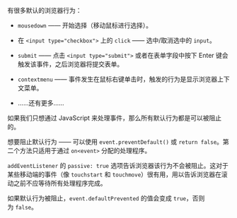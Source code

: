 有很多默认的浏览器行为：

- `mousedown` —— 开始选择（移动鼠标进行选择）。
- 在 `<input type="checkbox">` 上的 `click` —— 选中/取消选中的 `input`。
- `submit` —— 点击 `<input type="submit">` 或者在表单字段中按下 Enter 键会触发该事件，之后浏览器将提交表单。
 
- `contextmenu` —— 事件发生在鼠标右键单击时，触发的行为是显示浏览器上下文菜单。
- ……还有更多……

如果我们只想通过 JavaScript 来处理事件，那么所有默认行为都是可以被阻止的。

想要阻止默认行为 —— 可以使用 `event.preventDefault()` 或 `return false`。第二个方法只适用于通过 `on<event>` 分配的处理程序。

`addEventListener` 的 `passive: true` 选项告诉浏览器该行为不会被阻止。这对于某些移动端的事件（像 `touchstart` 和 `touchmove`）很有用，用以告诉浏览器在滚动之前不应等待所有处理程序完成。

如果默认行为被阻止，`event.defaultPrevented` 的值会变成 `true`，否则为 `false`。